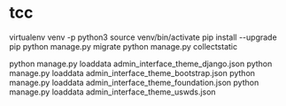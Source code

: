 # tcc
virtualenv venv -p python3
source venv/bin/activate
pip install --upgrade pip
python manage.py migrate
python manage.py collectstatic

python manage.py loaddata admin_interface_theme_django.json
python manage.py loaddata admin_interface_theme_bootstrap.json
python manage.py loaddata admin_interface_theme_foundation.json
python manage.py loaddata admin_interface_theme_uswds.json